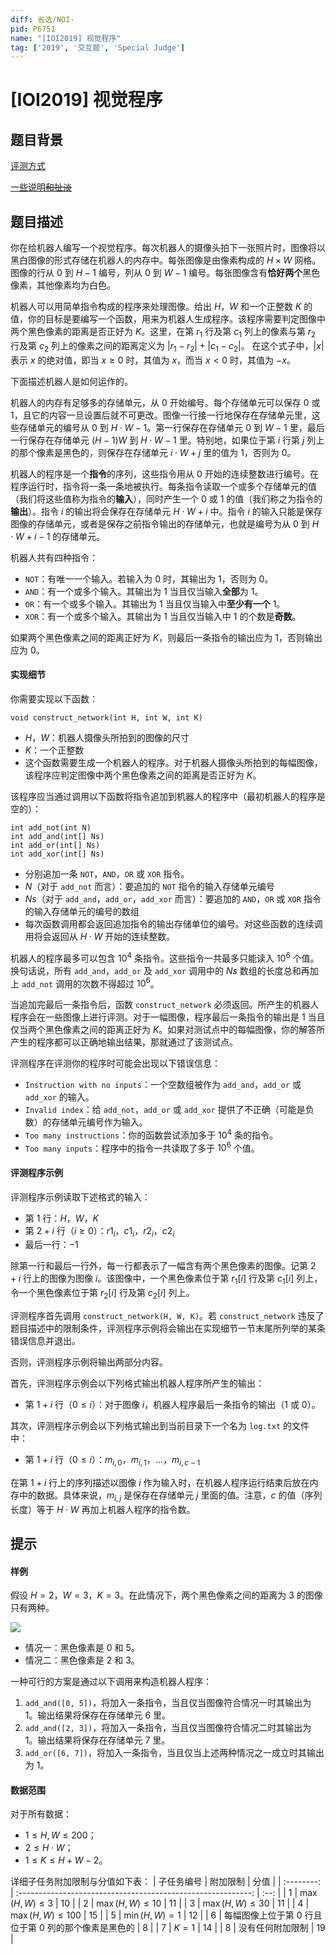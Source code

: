 ```yaml
---
diff: 省选/NOI-
pid: P6751
name: "[IOI2019] 视觉程序"
tag: ['2019', '交互题', 'Special Judge']
---
```

# [IOI2019] 视觉程序
## 题目背景

[评测方式](https://www.luogu.com.cn/paste/5z13bn4l)

[一些说明~~和扯淡~~](https://www.luogu.com.cn/paste/l6kcccs4)
## 题目描述

你在给机器人编写一个视觉程序。每次机器人的摄像头拍下一张照片时，图像将以黑白图像的形式存储在机器人的内存中。每张图像是由像素构成的 $H\times W$ 网格。图像的行从 $0$ 到 $H-1$ 编号，列从 $0$ 到 $W-1$ 编号。每张图像含有**恰好两个**黑色像素，其他像素均为白色。

机器人可以用简单指令构成的程序来处理图像。给出 $H$，$W$ 和一个正整数 $K$ 的值，你的目标是要编写一个函数，用来为机器人生成程序。该程序需要判定图像中两个黑色像素的距离是否正好为 $K$。这里，在第 $r_1$ 行及第 $c_1$ 列上的像素与第 $r_2$ 行及第 $c_2$ 列上的像素之间的距离定义为 $|r_1-r_2|+|c_1-c_2|$。 在这个式子中，$|x|$ 表示 $x$ 的绝对值，即当 $x\ge0$ 时，其值为 $x$，而当 $x<0$ 时，其值为 $-x$。

下面描述机器人是如何运作的。

机器人的内存有足够多的存储单元，从 $0$ 开始编号。每个存储单元可以保存 $0$ 或 $1$，且它的内容一旦设置后就不可更改。图像一行接一行地保存在存储单元里，这些存储单元的编号从 $0$ 到 $H\cdot W-1$。第一行保存在存储单元 $0$ 到 $W-1$ 里，最后一行保存在存储单元 $(H-1)W$ 到 $H\cdot W-1$ 里。特别地，如果位于第 $i$ 行第 $j$ 列上的那个像素是黑色的，则保存在存储单元 $i\cdot W+j$ 里的值为 $1$，否则为 $0$。

机器人的程序是一个**指令**的序列，这些指令用从 $0$ 开始的连续整数进行编号。在程序运行时，指令将一条一条地被执行。每条指令读取一个或多个存储单元的值（我们将这些值称为指令的**输入**），同时产生一个 $0$ 或 $1$ 的值（我们称之为指令的**输出**）。指令 $i$ 的输出将会保存在存储单元 $H\cdot W+i$ 中。指令 $i$ 的输入只能是保存图像的存储单元，或者是保存之前指令输出的存储单元，也就是编号为从 $0$ 到 $H\cdot W+i-1$ 的存储单元。

机器人共有四种指令：
- `NOT`：有唯一一个输入。若输入为 $0$ 时，其输出为 $1$，否则为 $0$。
- `AND`：有一个或多个输入。其输出为 $1$ 当且仅当输入**全部**为 $1$。
- `OR`：有一个或多个输入。其输出为 $1$ 当且仅当输入中**至少有一个** $1$。
- `XOR`：有一个或多个输入。其输出为 $1$ 当且仅当输入中 $1$ 的个数是**奇数**。

如果两个黑色像素之间的距离正好为 $K$，则最后一条指令的输出应为 $1$，否则输出应为 $0$。
#### 实现细节
你需要实现以下函数：
```plain
void construct_network(int H, int W, int K)
```
- $H$，$W$：机器人摄像头所拍到的图像的尺寸
- $K$：一个正整数
- 这个函数需要生成一个机器人的程序。对于机器人摄像头所拍到的每幅图像，该程序应判定图像中两个黑色像素之间的距离是否正好为 $K$。

该程序应当通过调用以下函数将指令追加到机器人的程序中（最初机器人的程序是空的）：
```plain
int add_not(int N)
int add_and(int[] Ns)
int add_or(int[] Ns)
int add_xor(int[] Ns)
```
- 分别追加一条 `NOT`，`AND`，`OR` 或 `XOR` 指令。
- $N$（对于 `add_not` 而言）：要追加的 `NOT` 指令的输入存储单元编号
- $Ns$（对于 `add_and`，`add_or`，`add_xor` 而言）：要追加的 `AND`，`OR` 或 `XOR` 指令的输入存储单元的编号的数组
- 每次函数调用都会返回追加指令的输出存储单位的编号。对这些函数的连续调用将会返回从 $H\cdot W$ 开始的连续整数。

机器人的程序最多可以包含 $10^4$ 条指令。这些指令一共最多只能读入 $10^6$ 个值。换句话说，所有 `add_and`，`add_or` 及 `add_xor` 调用中的 $Ns$ 数组的长度总和再加上 `add_not` 调用的次数不得超过 $10^6$。


当追加完最后一条指令后，函数 `construct_network` 必须返回。所产生的机器人程序会在一些图像上进行评测。对于一幅图像，程序最后一条指令的输出是 $1$ 当且仅当两个黑色像素之间的距离正好为 $K$。如果对测试点中的每幅图像，你的解答所产生的程序都可以正确地输出结果，那就通过了该测试点。

评测程序在评测你的程序时可能会出现以下错误信息：
- `Instruction with no inputs`：一个空数组被作为 `add_and`，`add_or` 或 `add_xor` 的输入。
- `Invalid index`：给 `add_not`，`add_or` 或 `add_xor` 提供了不正确（可能是负数）的存储单元编号作为输入。
- `Too many instructions`：你的函数尝试添加多于 $10^4$ 条的指令。
- `Too many inputs`：程序中的指令一共读取了多于 $10^6$ 个值。
#### 评测程序示例
评测程序示例读取下述格式的输入：
- 第 $1$ 行：$H$，$W$，$K$
- 第 $2+i$ 行（$i\ge0$）：$r1_i$，$c1_i$，$r2_i$，$c2_i$
- 最后一行：$-1$

除第一行和最后一行外，每一行都表示了一幅含有两个黑色像素的图像。记第 $2+i$ 行上的图像为图像 $i$。该图像中，一个黑色像素位于第 $r_1[i]$ 行及第 $c_1[i]$ 列上，令一个黑色像素位于第 $r_2[i]$ 行及第 $c_2[i]$ 列上。

评测程序首先调用 `construct_network(H, W, K)`。若 `construct_network` 违反了题目描述中的限制条件，评测程序示例将会输出在实现细节一节末尾所列举的某条错误信息并退出。

否则，评测程序示例将输出两部分内容。

首先，评测程序示例会以下列格式输出机器人程序所产生的输出：
- 第 $1+i$ 行（$0\le i$）：对于图像 $i$，机器人程序最后一条指令的输出（$1$ 或 $0$）。

其次，评测程序示例会以下列格式输出到当前目录下一个名为 `log.txt` 的文件中：
- 第 $1+i$ 行（$0\le i$）：$m_{i,0}$，$m_{i,1}$，$\dots$，$m_{i,c-1}$

在第 $1+i$ 行上的序列描述以图像 $i$ 作为输入时，在机器人程序运行结束后放在内存中的数据。具体来说，$m_{i,j}$ 是保存在存储单元 $j$ 里面的值。注意，$c$ 的值（序列长度）等于 $H\cdot W$ 再加上机器人程序的指令数。
## 提示

#### 样例
假设 $H=2$，$W=3$，$K=3$。在此情况下，两个黑色像素之间的距离为 $3$ 的图像只有两种。

![](https://cdn.luogu.com.cn/upload/image_hosting/9fec7n4k.png)

- 情况一：黑色像素是 $0$ 和 $5$。
- 情况二：黑色像素是 $2$ 和 $3$。

一种可行的方案是通过以下调用来构造机器人程序：
1. `add_and([0, 5])`，将加入一条指令，当且仅当图像符合情况一时其输出为 $1$。输出结果将保存在存储单元 $6$ 里。
1. `add_and([2, 3])`，将加入一条指令，当且仅当图像符合情况二时其输出为 $1$。输出结果将保存在存储单元 $7$ 里。
1. `add_or([6, 7])`，将加入一条指令，当且仅当上述两种情况之一成立时其输出为 $1$。
#### 数据范围
对于所有数据：
- $1\le H,W\le200$；
- $2\le H\cdot W$；
- $1\le K\le H+W-2$。

详细子任务附加限制与分值如下表：
| 子任务编号 |                           附加限制                           | 分值 |
| :--------: | :----------------------------------------------------------: | :--: |
|    $1$     |                     $\max(H,W) \le 3$                        | $10$ |
|    $2$     |                     $\max(H,W) \le 10$                       | $11$ |
|    $3$     |                     $\max(H,W) \le 30$                       | $11$ |
|    $4$     |                     $\max(H,W) \le 100$                      | $15$ |
|    $5$     |                       $\min(H,W) = 1$                        | $12$ |
|    $6$     |     每幅图像上位于第 $0$ 行且位于第 $0$ 列的那个像素是黑色的         | $8$ |
|    $7$     |                           $K = 1$                            | $14$ |
|    $8$     |                      没有任何附加限制                           | $19$ |
